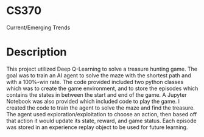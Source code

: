 # CS370
Current/Emerging Trends

# Description

This project utilized Deep Q-Learning to solve a treasure hunting game. The goal was to train an AI agent to solve the maze with the shortest path and with a 100%-win rate. The code provided included two python classes which was to create the game environment, and to store the episodes which contains the states in between the start and end of the game. A Jupyter Notebook was also provided which included code to play the game. I created the code to train the agent to solve the maze and find the treasure. The agent used exploration/exploitation to choose an action, then based off that action it would update its state, reward, and game status. Each episode was stored in an experience replay object to be used for future learning. 

